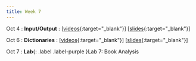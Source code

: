 ```yaml
---
title: Week 7
---
```


Oct 4
: **Input/Output**
  : \[[videos](https://www.youtube.com/watch?v=O4cvuDXx8yw&list=PLr509y092L2_xEgUjdPCRvYh-bCyzJ6Oi){:target="_blank"}\] \[[slides](https://docs.google.com/presentation/d/1B59wFCjhJusWUbcpQjbti2mN6_jTiMois9yHz6-VBSM/edit?usp=sharing){:target="_blank"}\]
  
Oct 6
: **Dictionaries**
  : \[[videos](https://www.youtube.com/watch?v=gtahfFazyrI&list=PLr509y092L28TN5TjP0WMXipT7catzx5r){:target="_blank"}\] \[[slides](https://docs.google.com/presentation/d/1rpxAgHnxYmmnVXo0akVPwkuMc4C11DwvPTAiWWz8mlM/edit?usp=sharing){:target="_blank"}\]

Oct 7
: **Lab**{: .label .label-purple }Lab 7: Book Analysis

<!-- 
Sep 4
: **HW**{: .label .label-blue }Released: [HW2: Variables and Types](https://class.mimir.io/assignments/5e7aad41-169d-49e6-a052-1d64ba1fb545) -->

